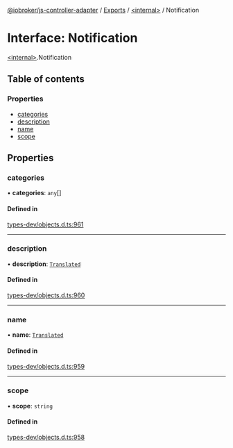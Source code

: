[@iobroker/js-controller-adapter](../README.md) / [Exports](../modules.md) / [\<internal\>](../modules/internal_.md) / Notification

# Interface: Notification

[\<internal\>](../modules/internal_.md).Notification

## Table of contents

### Properties

- [categories](internal_.Notification.md#categories)
- [description](internal_.Notification.md#description)
- [name](internal_.Notification.md#name)
- [scope](internal_.Notification.md#scope)

## Properties

### categories

• **categories**: `any`[]

#### Defined in

[types-dev/objects.d.ts:961](https://github.com/ioBroker/ioBroker.js-controller/blob/e4f9cfa5/packages/types-dev/objects.d.ts#L961)

___

### description

• **description**: [`Translated`](../modules/internal_.md#translated)

#### Defined in

[types-dev/objects.d.ts:960](https://github.com/ioBroker/ioBroker.js-controller/blob/e4f9cfa5/packages/types-dev/objects.d.ts#L960)

___

### name

• **name**: [`Translated`](../modules/internal_.md#translated)

#### Defined in

[types-dev/objects.d.ts:959](https://github.com/ioBroker/ioBroker.js-controller/blob/e4f9cfa5/packages/types-dev/objects.d.ts#L959)

___

### scope

• **scope**: `string`

#### Defined in

[types-dev/objects.d.ts:958](https://github.com/ioBroker/ioBroker.js-controller/blob/e4f9cfa5/packages/types-dev/objects.d.ts#L958)
